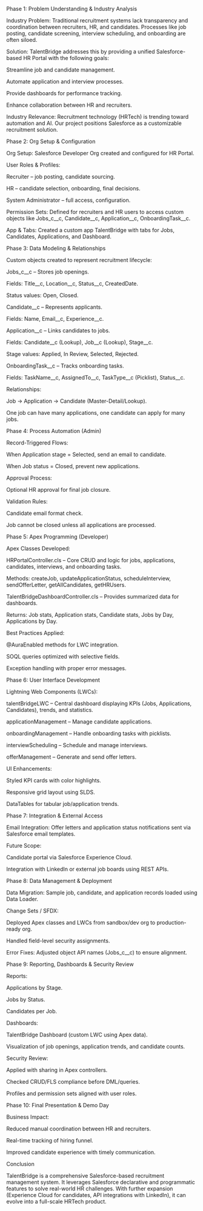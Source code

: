 Phase 1: Problem Understanding & Industry Analysis

Industry Problem: Traditional recruitment systems lack transparency and coordination between recruiters, HR, and candidates. Processes like job posting, candidate screening, interview scheduling, and onboarding are often siloed.

Solution: TalentBridge addresses this by providing a unified Salesforce-based HR Portal with the following goals:

Streamline job and candidate management.

Automate application and interview processes.

Provide dashboards for performance tracking.

Enhance collaboration between HR and recruiters.

Industry Relevance: Recruitment technology (HRTech) is trending toward automation and AI. Our project positions Salesforce as a customizable recruitment solution.

Phase 2: Org Setup & Configuration

Org Setup: Salesforce Developer Org created and configured for HR Portal.

User Roles & Profiles:

Recruiter – job posting, candidate sourcing.

HR – candidate selection, onboarding, final decisions.

System Administrator – full access, configuration.

Permission Sets: Defined for recruiters and HR users to access custom objects like Jobs_c__c, Candidate__c, Application__c, OnboardingTask__c.

App & Tabs: Created a custom app TalentBridge with tabs for Jobs, Candidates, Applications, and Dashboard.

Phase 3: Data Modeling & Relationships

Custom objects created to represent recruitment lifecycle:

Jobs_c__c – Stores job openings.

Fields: Title__c, Location__c, Status__c, CreatedDate.

Status values: Open, Closed.

Candidate__c – Represents applicants.

Fields: Name, Email__c, Experience__c.

Application__c – Links candidates to jobs.

Fields: Candidate__c (Lookup), Job__c (Lookup), Stage__c.

Stage values: Applied, In Review, Selected, Rejected.

OnboardingTask__c – Tracks onboarding tasks.

Fields: TaskName__c, AssignedTo__c, TaskType__c (Picklist), Status__c.

Relationships:

Job → Application → Candidate (Master-Detail/Lookup).

One job can have many applications, one candidate can apply for many jobs.

Phase 4: Process Automation (Admin)

Record-Triggered Flows:

When Application stage = Selected, send an email to candidate.

When Job status = Closed, prevent new applications.

Approval Process:

Optional HR approval for final job closure.

Validation Rules:

Candidate email format check.

Job cannot be closed unless all applications are processed.

Phase 5: Apex Programming (Developer)

Apex Classes Developed:

HRPortalController.cls – Core CRUD and logic for jobs, applications, candidates, interviews, and onboarding tasks.

Methods: createJob, updateApplicationStatus, scheduleInterview, sendOfferLetter, getAllCandidates, getHRUsers.

TalentBridgeDashboardController.cls – Provides summarized data for dashboards.

Returns: Job stats, Application stats, Candidate stats, Jobs by Day, Applications by Day.

Best Practices Applied:

@AuraEnabled methods for LWC integration.

SOQL queries optimized with selective fields.

Exception handling with proper error messages.

Phase 6: User Interface Development

Lightning Web Components (LWCs):

talentBridgeLWC – Central dashboard displaying KPIs (Jobs, Applications, Candidates), trends, and statistics.

applicationManagement – Manage candidate applications.

onboardingManagement – Handle onboarding tasks with picklists.

interviewScheduling – Schedule and manage interviews.

offerManagement – Generate and send offer letters.

UI Enhancements:

Styled KPI cards with color highlights.

Responsive grid layout using SLDS.

DataTables for tabular job/application trends.

Phase 7: Integration & External Access

Email Integration: Offer letters and application status notifications sent via Salesforce email templates.

Future Scope:

Candidate portal via Salesforce Experience Cloud.

Integration with LinkedIn or external job boards using REST APIs.

Phase 8: Data Management & Deployment

Data Migration: Sample job, candidate, and application records loaded using Data Loader.

Change Sets / SFDX:

Deployed Apex classes and LWCs from sandbox/dev org to production-ready org.

Handled field-level security assignments.

Error Fixes: Adjusted object API names (Jobs_c__c) to ensure alignment.

Phase 9: Reporting, Dashboards & Security Review

Reports:

Applications by Stage.

Jobs by Status.

Candidates per Job.

Dashboards:

TalentBridge Dashboard (custom LWC using Apex data).

Visualization of job openings, application trends, and candidate counts.

Security Review:

Applied with sharing in Apex controllers.

Checked CRUD/FLS compliance before DML/queries.

Profiles and permission sets aligned with user roles.

Phase 10: Final Presentation & Demo Day

Business Impact:

Reduced manual coordination between HR and recruiters.

Real-time tracking of hiring funnel.

Improved candidate experience with timely communication.

Conclusion

TalentBridge is a comprehensive Salesforce-based recruitment management system. It leverages Salesforce declarative and programmatic features to solve real-world HR challenges. With further expansion (Experience Cloud for candidates, API integrations with LinkedIn), it can evolve into a full-scale HRTech product.
